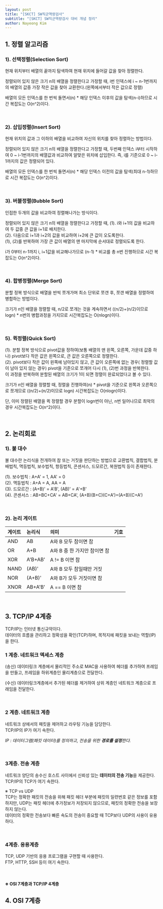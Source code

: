 ```yaml
---
layout: post
title: "[SKCT] SW직군역량검사"
subtitle: "[SKCT] SW직군역량검사 대비 개념 정리"
author: Nayeong Kim
---
```


## 1. 정렬 알고리즘

### 1). 선택정렬(Selection Sort)

현재 위치부터 배열의 끝까지 탐색하여 현재 위치에 들어갈 값을 찾아 정렬한다. 

정렬되어 있지 않은 크기 n의 배열을 정렬한다고 가정할 때, i번 인덱스에 i ~ n-1번까지의 배열의 값중 가장 작은 값을 찾아 교환한다.(왼쪽에서부터 작은 값으로 정렬) 

배열의 모든 인덱스를 한 번씩 돌면서(n) * 해당 인덱스 이후의 값을 탐색(n-i)하므로 시간 복잡도는 O(n^2)이다.

<br>

### 2). 삽입정렬(Insert Sort)

현재 위치의 값과 그 이하의 배열을 비교하여 자신의 위치를 찾아 정렬하는 방법이다.

정렬되어 있지 않은 크기 n의 배열을 정렬한다고 가정할 때, 두번째 인덱스 i부터 시작하여 0 ~ i-1번까지의 배열값과 비교하여 알맞은 위치에 삽입한다. 즉, i를 기준으로 0 ~ i-1까지의 값은 정렬되어 있다.

배열의 모든 인덱스를 한 번씩 돌면서(n) * 해당 인덱스 이전의 값을 탐색(최대 n-1)하므로 시간 복잡도는 O(n^2)이다.

<br>

### 3). 버블정렬(Bubble Sort)

인접한 두개의 값을 비교하여 정렬해나가는 방식이다.

정렬되어 있지 않은 크기 n의 배열을 정렬한다고 가정할 때,
(1). i와 i+1의 값을 비교하여 두 값중 큰 값을 i+1로 배치한다.
<br>
(2). 다음으로 i+1과 i+2의 값을 비교하여 i+2에 큰 값이 오도록한다.
<br>
(1), (2)를 반복하여 가장 큰 값이 배열의 맨 마지막에 순서대로 정렬되도록 한다.

i가 0부터 n-1까지 i, i+1값을 비교해나가므로 (n-1) * 비교를 총 n번 진행하므로 시간 복잡도는 O(n^2)이다. 

<br>

### 4). 합병정렬(Merge Sort)

분할 정복 방식으로 배열을 반씩 쪼개가며 최소 단위로 쪼갠 후, 쪼갠 배열을 정렬하여 병합하는 방법이다.

크기가 n인 배열을 정렬할 때, n/2로 쪼개는 것을 계속하면서 ((n/2)+(n/2)이므로 logn) * n번의 병합과정을 가지므로 시간복잡도는 O(nlogn)이다.

<br>

### 5). 퀵정렬(Quick Sort)

(1). 분할 정복 방식으로 pivot값을 정하여(보통 배열의 맨 왼쪽, 오른쪽, 가운데 값중 하나) pivot보다 작은 값은 왼쪽으로, 큰 값은 오른쪽으로 정렬한다.
<br>
(2). pivot보다 작은 값이 왼쪽에 남아있지 않고, 큰 값이 오른쪽에 없는 경우( 정렬할 값이 남아 있지 않는 경우) pivot을 기준으로 쪼개어 다시 (1), (2)번 과정을 반복한다.
<br>
이 과정을 반복하여 분할된 배열의 크기가 1이 되면 정렬이 완료되었다고 볼 수 있다.

크기가 n인 배열을 정렬할 때, 정렬을 진행하여(n) * pivot을 기준으로 왼쪽과 오른쪽으로 쪼개므로  ((n/2)+(n/2)이므로 logn) 시간복잡도는 O(nlogn)이다.

단, 이미 정렬된 배열을 퀵 정렬할 경우 분할이 logn번이 아닌, n번 일어나므로 최악의 경우 시간복잡도는 O(n^2)이다. 

<br>

## 2. 논리회로

### 1). 불 대수 

불 대수란 논리식을 전개하여 참 또는 거짓을 판단하는 방법으로 교환법칙, 결합법칙, 분배법칙, 멱등법칙, 보수법칙, 항등법칙, 콘센서스, 드모르간, 복원법칙 등이 존재한다.

(1). 보수법칙 : A+A' = 1, AA' = 0
<br>
(2). 멱등법칙 : A+A = A, AA = A
<br>
(3). 드모르간 : (A+B)' = A'B', (AB)' = A'+B'
<br>
(4). 콘센서스 : AB+BC+CA' = AB+CA', (A+B)(B+C)(C+A')=(A+B)(C+A')

<br>

### 2). 논리 게이트

| 게이트 | 논리식  | 의미                         | 기호 |
| :----- | :------ | :--------------------------- | :--- |
| AND    | AB      | A와 B 모두 참이면 참         |      |
| OR     | A+B     | A와 B 중 한 가지만 참이면 참 |      |
| XOR    | A'B+AB' | A != B 이면 참               |      |
| NAND   | (AB)'   | A와 B 모두 참일때만 거짓     |      |
| NOR    | (A+B)'  | A와 B가 모두 거짓이면 참     |      |
| XNOR   | AB+A'B' | A == B 이면 참               |      |

<br>

## 3. TCP/IP 4계층

TCP/IP는 인터넷 통신규약이다.
<br>
데이터의 흐름을 관리하고 정확성을 확인(TCP)하며, 목적지에 패킷을 보내는 역할(IP)을 한다.
<br>

### 1 계층. 네트워크 엑세스 계층

(송신) 데이터링크 계층에서 물리적인 주소로 MAC을 사용하여 헤더를 추가하여 프레임을 만들고, 프레임을 하위계층인 물리계층으로 전달한다.

(수신) 데이터링크계층에서 추가된 헤더를 제거하여 상위 계층인 네트워크 계층으로 프래임을 전달한다.

<br>

### 2 계층. 네트워크 계층

네트워크 상에서의 패킷을 제어하고 라우팅 기능을 담당한다.
<br>
TCP/IP의 IP가 여기 속한다.

*IP : 데이터그램(패킷 데이터)를 정의하고, 전송을 위한 **경로를 설정**한다.*

<br>

### 3계층. 전송 계층 

네트워크 양단의 송수신 호스트 사이에서 신뢰성 있는 **데이터의 전송 기능**을 제공한다.
<br>
TCP/IP의 TCP가 여기 속한다.

&#8251; TCP vs UDP
<br>
TCP는 정확한 패킷의 전송을 위해 패킷 헤더 부분에 패킷의 일련번호 같은 정보를 포함하지만, UDP는 패킷 헤더에 추가정보가 저장되지 않으므로, 패킷의 정확한 전송을 보장하지 않는다.
<br>
데이터의 정확한 전송보다 빠른 속도의 전송이 중요할 때 TCP보다 UDP의 사용이 유용하다.

<br>

### 4계층. 응용계층

TCP, UDP 기반의 응용 프로그램을 구현할 때 사용한다.
<br>
FTP, HTTP, SSH 등이 여기 속한다.

<br>

#### &#8251; OSI 7계층과 TCP/IP 4계층 

## 4. OSI 7계층




























